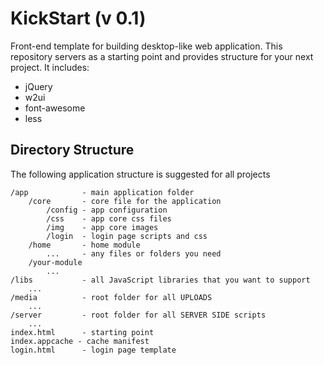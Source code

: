 KickStart (v 0.1)
==============

Front-end template for building desktop-like web application. This repository servers as a 
starting point and provides structure for your next project. It includes:

- jQuery
- w2ui
- font-awesome
- less

Directory Structure
--------------------

The following application structure is suggested for all projects

	/app 			- main application folder
		/core		- core file for the application
			/config - app configuration
			/css	- app core css files
			/img	- app core images
			/login	- login page scripts and css
		/home		- home module
			...		- any files or folders you need
		/your-module
			...
	/libs			- all JavaScript libraries that you want to support
		...
	/media			- root folder for all UPLOADS
		...
	/server			- root folder for all SERVER SIDE scripts
		...
	index.html  	- starting point
	index.appcache - cache manifest
	login.html  	- login page template
